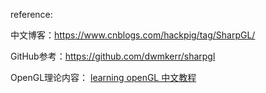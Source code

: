 

reference:

中文博客：https://www.cnblogs.com/hackpig/tag/SharpGL/

GitHub参考：https://github.com/dwmkerr/sharpgl

OpenGL理论内容： [learning openGL 中文教程](https://github.com/LearnOpenGL-CN/LearnOpenGL-CN) 